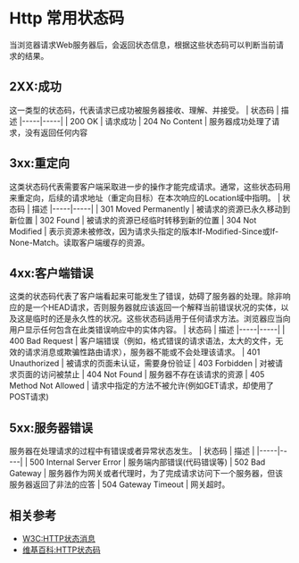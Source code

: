 # Http 常用状态码
当浏览器请求Web服务器后，会返回状态信息，根据这些状态码可以判断当前请求的结果。

## 2XX:成功
这一类型的状态码，代表请求已成功被服务器接收、理解、并接受。
| 状态码 | 描述 
|-----|-----|
| 200 OK | 请求成功
| 204 No Content | 服务器成功处理了请求，没有返回任何内容

## 3xx:重定向
这类状态码代表需要客户端采取进一步的操作才能完成请求。通常，这些状态码用来重定向，后续的请求地址（重定向目标）在本次响应的Location域中指明。
| 状态码 | 描述 
|-----|-----|
| 301 Moved Permanently | 被请求的资源已永久移动到新位置
| 302 Found | 被请求的资源已经临时转移到新的位置
| 304 Not Modified | 表示资源未被修改，因为请求头指定的版本If-Modified-Since或If-None-Match。读取客户端缓存的资源。

## 4xx:客户端错误
这类的状态码代表了客户端看起来可能发生了错误，妨碍了服务器的处理。除非响应的是一个HEAD请求，否则服务器就应该返回一个解释当前错误状况的实体，以及这是临时的还是永久性的状况。这些状态码适用于任何请求方法。浏览器应当向用户显示任何包含在此类错误响应中的实体内容。
| 状态码 | 描述 
|-----|-----|
| 400 Bad Request | 客户端错误（例如，格式错误的请求语法，太大的文件，无效的请求消息或欺骗性路由请求），服务器不能或不会处理该请求。
| 401 Unauthorized | 被请求的页面未认证，需要身份验证
| 403 Forbidden | 对被请求页面的访问被禁止
| 404 Not Found | 服务器不存在该请求的资源
| 405 Method Not Allowed | 请求中指定的方法不被允许(例如GET请求，却使用了POST请求)

## 5xx:服务器错误
服务器在处理请求的过程中有错误或者异常状态发生。
| 状态码 | 描述 |
|-----|-----|
| 500 Internal Server Error | 服务端内部错误(代码错误等)
| 502 Bad Gateway | 服务器作为网关或者代理时，为了完成请求访问下一个服务器，但该服务器返回了非法的应答
| 504 Gateway Timeout | 网关超时。

## 相关参考
* [W3C:HTTP状态消息](http://www.w3school.com.cn/tags/html_ref_httpmessages.asp)
* [维基百科:HTTP状态码](https://zh.wikipedia.org/wiki/HTTP%E7%8A%B6%E6%80%81%E7%A0%81)
